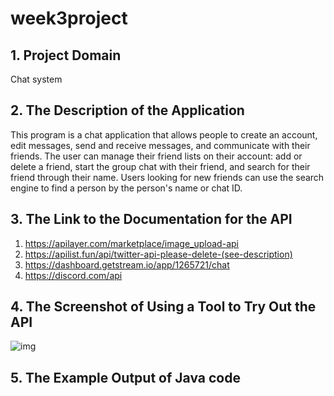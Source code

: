 # week3project

## 1. Project Domain

Chat system

## 2. The Description of the Application

This program is a chat application that allows people to create an account, edit messages, send and receive messages, and communicate with their friends. The user can manage their friend lists on their account: add or delete a friend, start the group chat with their friend, and search for their friend through their name. Users looking for new friends can use the search engine to find a person by the person's name or chat ID.

## 3. The Link to the Documentation for the API

1. https://apilayer.com/marketplace/image_upload-api
2. https://apilist.fun/api/twitter-api-please-delete-(see-description)
3. https://dashboard.getstream.io/app/1265721/chat
4. https://discord.com/api

## 4. The Screenshot of Using a Tool to Try Out the API

![img](https://lh4.googleusercontent.com/NdIq9EuwpekSLiYbrwQ5-tzcGT77UV43mGMB3o6PJLCSgjJAq9cuNJtKIHWXf4f2_Ci2wzft9GgUya0tI2NTZOCqXhiVA26ag9_tyusHnO5Ub-WnaFnqrY0bPjP_1FPe6YzpkF2uGBmTlHG_7g_Idtw)

## 5. The Example Output of Java code
